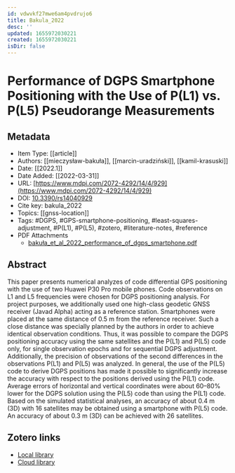 ```yaml
---
id: vdwvkf27mwe6am4pvdrujo6
title: Bakula_2022
desc: ''
updated: 1655972030221
created: 1655972030221
isDir: false
---
```

# Performance of DGPS Smartphone Positioning with the Use of P(L1) vs. P(L5) Pseudorange Measurements

## Metadata

* Item Type: [[article]]
* Authors: [[mieczysław-bakuła]], [[marcin-uradziński]], [[kamil-krasuski]]
* Date: [[2022.1]]
* Date Added: [[2022-03-31]]
* URL: [https://www.mdpi.com/2072-4292/14/4/929](https://www.mdpi.com/2072-4292/14/4/929)
* DOI: [10.3390/rs14040929](https://doi.org/10.3390/rs14040929)
* Cite key: bakula_2022
* Topics: [[gnss-location]]
* Tags: #DGPS, #GPS-smartphone-positioning, #least-squares-adjustment, #P(L1), #P(L5), #zotero, #literature-notes, #reference
* PDF Attachments
	- [bakuła_et_al_2022_performance_of_dgps_smartphone.pdf](zotero://open-pdf/library/items/IBNAYJSM)

## Abstract

This paper presents numerical analyzes of code differential GPS positioning with the use of two Huawei P30 Pro mobile phones. Code observations on L1 and L5 frequencies were chosen for DGPS positioning analysis. For project purposes, we additionally used one high-class geodetic GNSS receiver (Javad Alpha) acting as a reference station. Smartphones were placed at the same distance of 0.5 m from the reference receiver. Such a close distance was specially planned by the authors in order to achieve identical observation conditions. Thus, it was possible to compare the DGPS positioning accuracy using the same satellites and the P(L1) and P(L5) code only, for single observation epochs and for sequential DGPS adjustment. Additionally, the precision of observations of the second differences in the observations P(L1) and P(L5) was analyzed. In general, the use of the P(L5) code to derive DGPS positions has made it possible to significantly increase the accuracy with respect to the positions derived using the P(L1) code. Average errors of horizontal and vertical coordinates were about 60–80% lower for the DGPS solution using the P(L5) code than using the P(L1) code. Based on the simulated statistical analyses, an accuracy of about 0.4 m (3D) with 16 satellites may be obtained using a smartphone with P(L5) code. An accuracy of about 0.3 m (3D) can be achieved with 26 satellites.


##  Zotero links
* [Local library](zotero://select/items/3_7DJEWBTG)
* [Cloud library](http://zotero.org/groups/4613367/items/7DJEWBTG)

